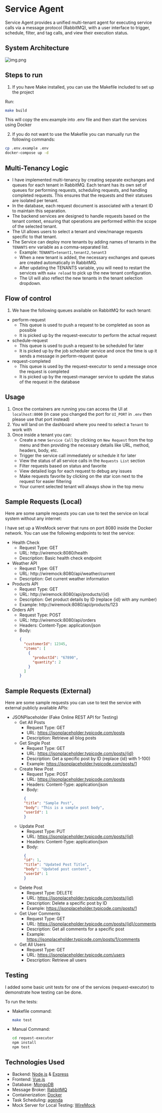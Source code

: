 # Service Agent

Service Agent provides a unified multi-tenant agent for executing service calls via a message protocol (RabbitMQ), with a user interface to trigger, schedule, filter, and tag calls, and view their execution status.

## System Architecture
![img.png](img.png)


## Steps to run

1. If you have Make installed, you can use the Makefile included to set up the project

Run:

```bash
make build
```
This will copy the env.example into .env file and then start the services using Docker

2. If you do not want to use the Makefile you can manually run the following commands:
```bash
cp .env.example .env
docker-compose up -d
```


## Multi-Tenancy Logic
- I have implemented multi-tenancy by creating separate exchanges and queues for each tenant in RabbitMQ.
  Each tenant has its own set of queues for performing requests, scheduling requests, and handling completed requests.
  This ensures that the requests and their statuses are isolated per tenant.
- In the database, each request document is associated with a tenant ID to maintain this separation.
- The backend services are designed to handle requests based on the tenant context, ensuring that operations are performed within the scope of the selected tenant.
- The UI allows users to select a tenant and view/manage requests specific to that tenant.
- The Service can deploy more tenants by adding names of tenants in the `TENANTS` env variable as a comma-separated list.
  - Example: `TENANTS=tenant1,tenant2,tenant3`
  - When a new tenant is added, the necessary exchanges and queues are created automatically in RabbitMQ.
  - After updating the TENANTS variable, you will need to restart the services with `make reload` to pick up the new tenant configuration.
  - The UI will also reflect the new tenants in the tenant selection dropdown.

## Flow of control
1. We have the following queues available on RabbitMQ for each tenant:
- perform-request
  - This queue is used to push a request to be completed as soon as possible
  - It is picked up by the request-executor to perform the actual request
- schedule-request
  - This queue is used to push a request to be scheduled for later
  - It is picked up by the job scheduler service and once the time is up it sends a message in perform-request queue
- request-completed
  - This queue is used by the request-executor to send a message once the request is completed
  - It is picked up by the request-manager service to update the status of the request in the database


## Usage

1. Once the containers are running you can access the UI at `localhost:8000` (in case you changed the port for `UI_PORT` in `.env` then please use that port instead)
2. You will land on the dashboard where you need to select a `Tenant` to work with
3. Once inside a tenant you can:
   - Create a new `Service Call` by clicking on `New Request` from the top menu and then providing the necessary details like URL, method, headers, body, etc.
   - Trigger the service call immediately or schedule it for later
   - View the status of all service calls in the `Requests List` section
   - Filter requests based on status and favorite
   - View detailed logs for each request to debug any issues
   - Make requests favorite by clicking on the star icon next to the request for easier filtering
   - Your current selected tenant will always show in the top menu

## Sample Requests (Local)
Here are some sample requests you can use to test the service on local system without any internet:

I have set up a WireMock server that runs on port 8080 inside the Docker network. You can use the following endpoints to test the service:
- Health Check
  - Request Type: GET 
  - URL: http://wiremock:8080/health
  - Description: Basic health check endpoint 
- Weather API 
  - Request Type: GET 
  - URL: http://wiremock:8080/api/weather/current
  - Description: Get current weather information 
- Products API 
  - Request Type: GET
  - URL: http://wiremock:8080/api/products/{id}
  - Description: Get product details by ID (replace {id} with any number)
  - Example: http://wiremock:8080/api/products/123
- Orders API
  - Request Type: POST 
  - URL: http://wiremock:8080/api/orders
  - Headers: Content-Type: application/json
  - Body: 
    ```json
    {
      "customerId": 12345,
      "items": [
        {
          "productId": "67890",
          "quantity": 2
        }
      ]
    }
    ```
    
## Sample Requests (External)
Here are some sample requests you can use to test the service with external publicly available APIs:
- JSONPlaceholder (Fake Online REST API for Testing)
  - Get All Posts 
    - Request Type: GET 
    - URL: https://jsonplaceholder.typicode.com/posts
    - Description: Retrieve all blog posts 
  - Get Single Post 
    - Request Type: GET 
    - URL: https://jsonplaceholder.typicode.com/posts/{id}
    - Description: Get a specific post by ID (replace {id} with 1-100)
    - Example: https://jsonplaceholder.typicode.com/posts/1
  - Create New Post 
    - Request Type: POST 
    - URL: https://jsonplaceholder.typicode.com/posts
    - Headers: Content-Type: application/json 
    - Body:
    ```json
      {
      "title": "Sample Post",
      "body": "This is a sample post body",
      "userId": 1
      }
    ```
  - Update Post 
    - Request Type: PUT 
    - URL: https://jsonplaceholder.typicode.com/posts/{id}
    - Headers: Content-Type: application/json 
    - Body:
    ```json
      {
      "id": 1,
      "title": "Updated Post Title",
      "body": "Updated post content",
      "userId": 1
      }
    ```
  - Delete Post 
    - Request Type: DELETE 
    - URL: https://jsonplaceholder.typicode.com/posts/{id}
    - Description: Delete a specific post by ID 
    - Example: https://jsonplaceholder.typicode.com/posts/1
  - Get User Comments 
    - Request Type: GET 
    - URL: https://jsonplaceholder.typicode.com/posts/{id}/comments
    - Description: Get all comments for a specific post 
    - Example: https://jsonplaceholder.typicode.com/posts/1/comments
  - Get All Users 
    - Request Type: GET 
    - URL: https://jsonplaceholder.typicode.com/users
    - Description: Retrieve all users

## Testing
I added some basic unit tests for one of the services (request-executor) to demonstrate how testing can be done.

To run the tests:
- Makefile command:
  ```bash
  make test
  ```
- Manual Command:
  ```bash
  cd request-executor
  npm install
  npm test
  ```

## Technologies Used
- Backend: [Node.js](https://nodejs.org/en/) & [Express](https://expressjs.com/)
- Frontend: [Vue.js](https://vuejs.org/)
- Database: [MongoDB](https://www.mongodb.com/)
- Message Broker: [RabbitMQ](https://www.rabbitmq.com/)
- Containerization: [Docker](https://www.docker.com/)
- Task Scheduling: [agenda](https://github.com/agenda/agenda)
- Mock Server for Local Testing: [WireMock](http://wiremock.org/)